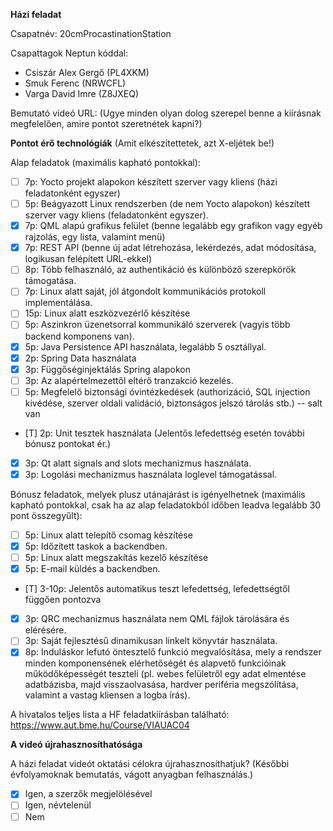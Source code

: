**Házi feladat**

Csapatnév: 20cmProcastinationStation

Csapattagok Neptun kóddal:

- Csiszár Alex Gergő (PL4XKM)
- Smuk Ferenc (NRWCFL)
- Varga David Imre (Z8JXEQ)

Bemutató videó URL:
(Ugye minden olyan dolog szerepel benne a kiírásnak megfelelően, amire pontot szeretnétek kapni?)

**Pontot érő technológiák**
(Amit elkészítettetek, azt X-eljétek be!)

Alap feladatok (maximális kapható pontokkal):

- [ ] 7p: Yocto projekt alapokon készített szerver vagy kliens (házi feladatonként egyszer)
- [ ] 5p: Beágyazott Linux rendszerben (de nem Yocto alapokon) készített szerver vagy kliens (feladatonként egyszer).
- [X] 7p: QML alapú grafikus felület (benne legalább egy grafikon vagy egyéb rajzolás, egy lista, valamint menü)
- [X] 7p: REST API (benne új adat létrehozása, lekérdezés, adat módosítása, logikusan felépített URL-ekkel)
- [ ] 8p: Több felhasználó, az authentikáció és különböző szerepkörök támogatása.
- [ ] 7p: Linux alatt saját, jól átgondolt kommunikációs protokoll implementálása.
- [ ] 15p: Linux alatt eszközvezérlő készítése
- [ ] 5p: Aszinkron üzenetsorral kommunikáló szerverek (vagyis több backend komponens van).
- [X] 5p: Java Persistence API használata, legalább 5 osztállyal.
- [X] 2p: Spring Data használata
- [X] 3p: Függőséginjektálás Spring alapokon
- [ ] 3p: Az alapértelmezettől eltérő tranzakció kezelés.
- [ ] 5p: Megfelelő biztonsági óvintézkedések (authorizáció, SQL injection kivédése, szerver oldali validáció, biztonságos jelszó tárolás stb.) -- salt van
- [T] 2p: Unit tesztek használata (Jelentős lefedettség esetén további bónusz pontokat ér.)
- [X] 3p: Qt alatt signals and slots mechanizmus használata.
- [X] 3p: Logolási mechanizmus használata loglevel támogatással.

Bónusz feladatok, melyek plusz utánajárást is igényelhetnek (maximális kapható pontokkal, csak ha az alap feladatokból időben leadva legalább 30 pont összegyűlt):

- [ ] 5p: Linux alatt telepítő csomag készítése
- [X] 5p: Időzített taskok a backendben.
- [ ] 5p: Linux alatt megszakítás kezelő készítése
- [X] 5p: E-mail küldés a backendben.
- [T] 3-10p: Jelentős automatikus teszt lefedettség, lefedettségtől függően pontozva
- [X] 3p: QRC mechanizmus használata nem QML fájlok tárolására és elérésére.
- [ ] 3p: Saját fejlesztésű dinamikusan linkelt könyvtár használata.
- [X] 8p: Induláskor lefutó öntesztelő funkció megvalósítása, mely a rendszer minden komponensének elérhetőségét és alapvető funkcióinak működőképességét teszteli (pl. webes felületről egy adat elmentése adatbázisba, majd visszaolvasása, hardver periféria megszólítása, valamint a vastag kliensen a logba írás).

A hivatalos teljes lista a HF feladatkiírásban található: https://www.aut.bme.hu/Course/VIAUAC04

**A videó újrahasznosíthatósága**

A házi feladat videót oktatási célokra újrahasznosíthatjuk? (Későbbi évfolyamoknak bemutatás, vágott anyagban felhasználás.)

- [X] Igen, a szerzők megjelölésével
- [ ] Igen, névtelenül
- [ ] Nem
